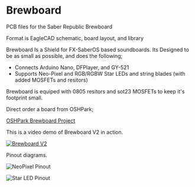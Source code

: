# Brewboard
PCB files for the Saber Republic Brewboard

Format is EagleCAD schematic, board layout, and library 


Brewboard Is a Shield for FX-SaberOS based soundboards. Its Designed to be as small as possible, and does the following;

 - Connects Arduino Nano, DFPlayer, and GY-521
 - Supports Neo-Pixel and RGB/RGBW Star LEDs and string blades (with added MOSFETs and resitors)


Brewboard is equiped with 0805 resitors and sot23 MOSFETs to keep it's footprint small.


Direct order a board from OSHPark;

[OSHPark Brewboard Project](https://oshpark.com/shared_projects/X0aroqsG)


This is a video demo of Brewboard V2 in action.

[![Brewboard V2](https://img.youtube.com/vi/12ZV0RvzIn0/0.jpg)](https://www.youtube.com/watch?v=12ZV0RvzIn0)


Pinout diagrams.

![NeoPixel Pinout](https://github.com/SaberRepublic/Brewboard/blob/master/README/Brewboard_2BTN_NeoPixel.png)

![Star LED Pinout](https://github.com/SaberRepublic/Brewboard/blob/master/README/Brewboard_2BTN_RGBStar.png)
